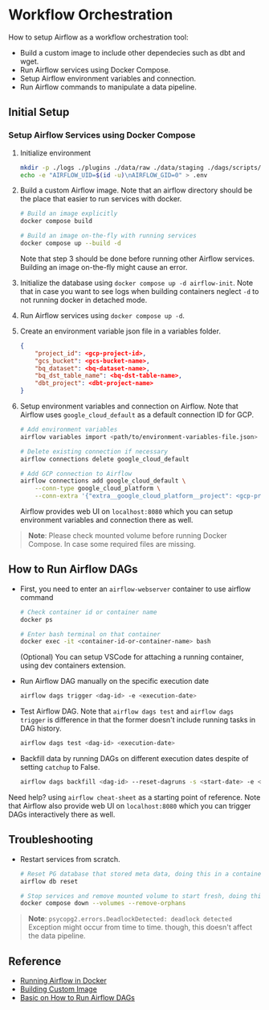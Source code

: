 # Workflow Orchestration
How to setup Airflow as a workflow orchestration tool:
* Build a custom image to include other dependecies such as dbt and wget.
* Run Airflow services using Docker Compose.
* Setup Airflow environment variables and connection.
* Run Airflow commands to manipulate a data pipeline.


## Initial Setup
### Setup Airflow Services using Docker Compose
1. Initialize environment
    ```bash
    mkdir -p ./logs ./plugins ./data/raw ./data/staging ./dags/scripts/variables/
    echo -e "AIRFLOW_UID=$(id -u)\nAIRFLOW_GID=0" > .env
    ```

2. Build a custom Airflow image. Note that an airflow directory should be the place that easier to run services with docker.
    ```bash
    # Build an image explicitly
    docker compose build

    # Build an image on-the-fly with running services
    docker compose up --build -d
    ```
    Note that step 3 should be done before running other Airflow services. Building an image on-the-fly might cause an error.

3. Initialize the database using `docker compose up -d airflow-init`. Note that in case you want to see logs when building containers neglect `-d` to not running docker in detached mode. 

4. Run Airflow services using `docker compose up -d`.

5. Create an environment variable json file in a variables folder.
    ```json
    {
        "project_id": <gcp-project-id>, 
        "gcs_bucket": <gcs-bucket-name>, 
        "bq_dataset": <bq-dataset-name>, 
        "bq_dst_table_name": <bq-dst-table-name>, 
        "dbt_project": <dbt-project-name>
    }
    ```

6. Setup environment variables and connection on Airflow. Note that Airflow uses `google_cloud_default` as a default connection ID for GCP.
    ```bash
    # Add environment variables
    airflow variables import <path/to/environment-variables-file.json>

    # Delete existing connection if necessary
    airflow connections delete google_cloud_default

    # Add GCP connection to Airflow
    airflow connections add google_cloud_default \
        --conn-type google_cloud_platform \
        --conn-extra '{"extra__google_cloud_platform__project": <gcp-project-id>, "extra__google_cloud_platform__key_path": <path/to/keyfile.json>}'
    ```
    Airflow provides web UI on `localhost:8080` which you can setup environment variables and connection there as well.
    
> **Note**: Please check mounted volume before running Docker Compose. In case some required files are missing.


## How to Run Airflow DAGs
* First, you need to enter an `airflow-webserver` container to use airflow command
    ```bash
    # Check container id or container name
    docker ps

    # Enter bash terminal on that container
    docker exec -it <container-id-or-container-name> bash
    ```
    (Optional) You can setup VSCode for attaching a running container, using dev containers extension.

* Run Airflow DAG manually on the specific execution date
    ```bash
    airflow dags trigger <dag-id> -e <execution-date>
    ```
* Test Airflow DAG. Note that `airflow dags test` and `airflow dags trigger` is difference in that the former doesn't include running tasks in DAG history.
    ```bash
    airflow dags test <dag-id> <execution-date>
    ```
* Backfill data by running DAGs on different execution dates despite of setting `catchup` to False.
    ```bash
    airflow dags backfill <dag-id> --reset-dagruns -s <start-date> -e <end-date>
    ```

Need help? using `airflow cheat-sheet` as a starting point of reference. Note that Airflow also provide web UI on `localhost:8080` which you can trigger DAGs interactively there as well.


## Troubleshooting
* Restart services from scratch.
    ```bash
    # Reset PG database that stored meta data, doing this in a container
    airflow db reset
    ```
    ```bash
    # Stop services and remove mounted volume to start fresh, doing this in GCE instances
    docker compose down --volumes --remove-orphans
    ```

> **Note**: `psycopg2.errors.DeadlockDetected: deadlock detected` Exception might occur from time to time. though, this doesn't affect the data pipeline.


## Reference
* [Running Airflow in Docker](https://airflow.apache.org/docs/apache-airflow/stable/howto/docker-compose/)
* [Building Custom Image](https://airflow.apache.org/docs/docker-stack/build.html)
* [Basic on How to Run Airflow DAGs](https://airflow.apache.org/docs/apache-airflow/2.5.3/core-concepts/dag-run.html)